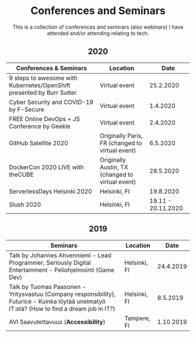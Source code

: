 <h1 align="center">
Conferences and Seminars
</h1>

<p align="center">
This is a collection of conferences and seminars (also webinars) I have attended and/or attending relating to tech.
</p>

<h2 align="center">
2020
</h2>

Conferences & Seminars | Location | Date
-----------|------|----------
9 steps to awesome with Kubernetes/OpenShift presented by Burr Sutter | Virtual event | 25.2.2020
Cyber Security and COVID-19 by F-Secure | Virtual event | 1.4.2020
FREE Online DevOps + JS Conference by Geekle | Virtual event | 2.4.2020
GitHub Satellite 2020 | Originally Paris, FR (changed to virtual event) | 6.5.2020
DockerCon 2020 LIVE with theCUBE | Originally Austin, TX (changed to virtual event) | 28.5.2020
ServerlessDays Helsinki 2020 | Helsinki, FI | 19.8.2020
Slush 2020 | Helsinki, FI | 19.11 - 20.11.2020

<h2 align="center">
2019
</h2>

Seminars | Location | Date
-----------|------|----------
Talk by Johannes Ahvenniemi - Lead Programmer, Seriously Digital Entertainment - Peliohjelmointi (Game Dev) | Helsinki, FI | 24.4.2019
Talk by Tuomas Paasonen - Yritysvastuu (Company responsibility), Futurice - Kuinka löytää unelmatyö IT:stä? (How to find a dream job in IT?) | Helsinki, FI | 8.5.2019
AVI Saavutettavuus (**Accessibility**) | Tampere, FI | 1.10.2019
